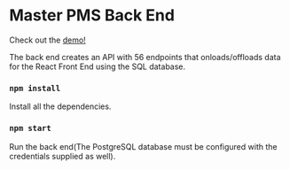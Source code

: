 # Master PMS Back End

Check out the [demo!](https://pms.andreruegg.com)

The back end creates an API with 56 endpoints that onloads/offloads data for the React Front End using the SQL database.

### `npm install`

Install all the dependencies.

### `npm start`

Run the back end(The PostgreSQL database must be configured with the credentials supplied as well).